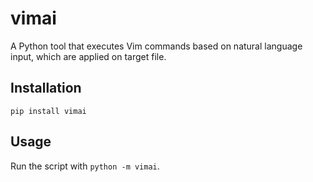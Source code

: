 # vimai

A Python tool that executes Vim commands based on natural language input, which are applied on target file.

## Installation

`pip install vimai`

## Usage

Run the script with `python -m vimai`.